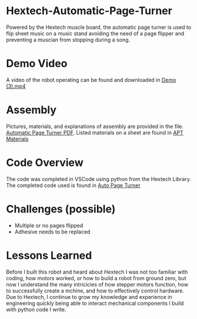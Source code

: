 # Hextech-Automatic-Page-Turner
Powered by the Hextech muscle board, the automatic page turner is used to flip sheet music on a music stand avoiding the need of a page flipper and preventing a muscian from stopping during a song. 

# Demo Video
A video of the robot operating can be found and downloaded in [Demo (3).mp4](DEMO%20(3).mp4)

# Assembly 
Pictures, materials, and explanations of  assembly are provided in the file. 
[Automatic Page Turner PDF](./Automatic%20Page%20Turner.pdf). Listed materials on a sheet are found in [APT Materials](APT%20Materials.xlsx)

# Code Overview
The code was completed in VSCode using python from the Hextech Library. The completed code used is found in [Auto Page Turner](Hextech-Automatic-Page-Turner/CODE/auto%20page%20turner)



# Challenges (possible)
- Multiple or no pages flipped
- Adhesive needs to be replaced

# Lessons Learned
Before I built this robot and heard about Hextech I was not too familiar with coding, how motors worked, or how to build a robot from ground zero, but now I understand the many intricicies of how stepper motors function, how to successfully create a mchine, and how to effectively control hardware. Due to Hextech, I continue to grow my knowledge and experience in engineering quickly being able to interact mechanical components I build with python code I write. 
